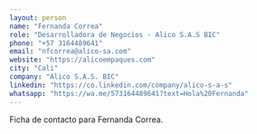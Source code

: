 ```yaml
---
layout: person
name: "Fernanda Correa"
role: "Desarrolladora de Negocios - Alico S.A.S BIC"
phone: "+57 3164489641"
email: "nfcorrea@alico-sa.com"
website: "https://alicoempaques.com"
city: "Cali"
company: "Alico S.A.S. BIC"
linkedin: "https://co.linkedin.com/company/alico-s-a-s"
whatsapp: "https://wa.me/573164489641?text=Hola%20Fernanda"
---
```


Ficha de contacto para Fernanda Correa.

